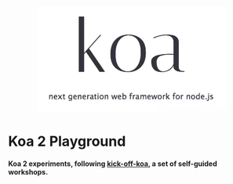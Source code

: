 <p align="center">
  <a href="https://github.com/koajs/koa">
    <img src="koa.png" alt="Koa - next generation web framework for node.js" title="Koa - next generation web framework for node.js" />
  </a>
</p>

# Koa 2 Playground

#### Koa 2 experiments, following [kick-off-koa](https://github.com/koajs/kick-off-koa), a set of self-guided workshops.
